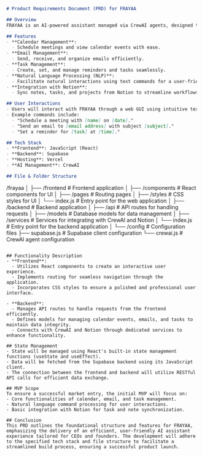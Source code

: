 ```markdown
# Product Requirements Document (PRD) for FRAYAA

## Overview
FRAYAA is an AI-powered assistant managed via CrewAI agents, designed to help CEOs and founders efficiently manage their calendars, emails, and tasks. Users will interact with FRAYAA through text commands via a user-friendly web GUI.

## Features
- **Calendar Management**: 
  - Schedule meetings and view calendar events with ease.
- **Email Management**: 
  - Send, receive, and organize emails efficiently.
- **Task Management**: 
  - Create, set, and manage reminders and tasks seamlessly.
- **Natural Language Processing (NLP)**: 
  - Facilitate natural interactions using text commands for a user-friendly experience.
- **Integration with Notion**: 
  - Sync notes, tasks, and projects from Notion to streamline workflows.

## User Interactions
- Users will interact with FRAYAA through a web GUI using intuitive text commands.
- Example commands include:
  - "Schedule a meeting with [name] on [date]."
  - "Send an email to [email address] with subject [subject]."
  - "Set a reminder for [task] at [time]."

## Tech Stack
- **Frontend**: JavaScript (React)
- **Backend**: Supabase
- **Hosting**: Vercel
- **AI Management**: CrewAI

## File & Folder Structure
```
/frayaa
│
├── /frontend                # Frontend application
│   ├── /components          # React components for UI
│   ├── /pages               # Routing pages
│   ├── /styles              # CSS styles for UI
│   └── index.js             # Entry point for the web application
│
├── /backend                 # Backend application
│   ├── /api                 # API routes for handling requests
│   ├── /models              # Database models for data management
│   ├── /services            # Services for integrating with CrewAI and Notion
│   └── index.js             # Entry point for the backend application
│
└── /config                  # Configuration files
    ├── supabase.js          # Supabase client configuration
    └── crewai.js            # CrewAI agent configuration
```

## Functionality Description
- **Frontend**: 
  - Utilizes React components to create an interactive user experience.
  - Implements routing for seamless navigation through the application.
  - Incorporates CSS styles to ensure a polished and professional user interface.

- **Backend**: 
  - Manages API routes to handle requests from the frontend efficiently.
  - Defines models for managing calendar events, emails, and tasks to maintain data integrity.
  - Connects with CrewAI and Notion through dedicated services to enhance functionality.

## State Management
- State will be managed using React's built-in state management functions (useState and useEffect).
- Data will be fetched from the Supabase backend using its JavaScript client.
- The connection between the frontend and backend will utilize RESTful API calls for efficient data exchange.

## MVP Scope
To ensure a successful market entry, the initial MVP will focus on:
- Core functionalities of calendar, email, and task management.
- Natural language command processing for user interactions.
- Basic integration with Notion for task and note synchronization.

## Conclusion
This PRD outlines the foundational structure and features for FRAYAA, emphasizing the delivery of an efficient, user-friendly AI assistant experience tailored for CEOs and founders. The development will adhere to the specified tech stack and file structure to facilitate a streamlined build process, ensuring a successful product launch.
```